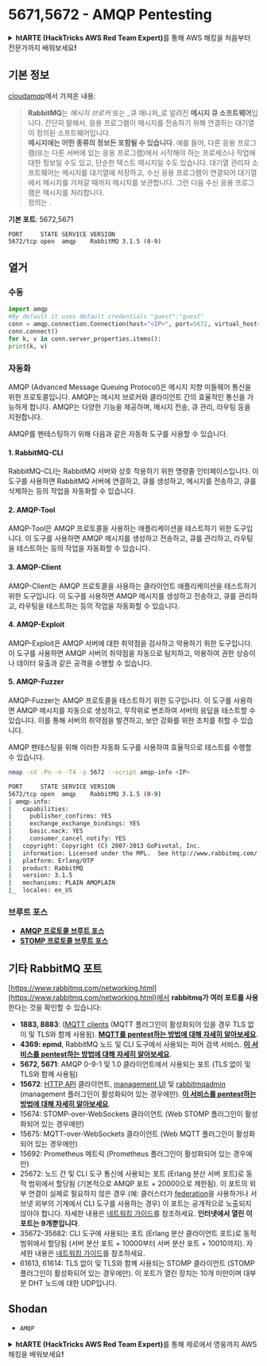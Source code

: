 # 5671,5672 - AMQP Pentesting

<details>

<summary><strong>htARTE (HackTricks AWS Red Team Expert)</strong>를 통해 AWS 해킹을 처음부터 전문가까지 배워보세요<strong>!</strong></summary>

HackTricks를 지원하는 다른 방법:

* **회사를 HackTricks에서 광고하거나 HackTricks를 PDF로 다운로드**하려면 [**SUBSCRIPTION PLANS**](https://github.com/sponsors/carlospolop)를 확인하세요!
* [**공식 PEASS & HackTricks 스웨그**](https://peass.creator-spring.com)를 얻으세요.
* [**The PEASS Family**](https://opensea.io/collection/the-peass-family)를 발견하세요. 독점적인 [**NFTs**](https://opensea.io/collection/the-peass-family) 컬렉션입니다.
* 💬 [**Discord 그룹**](https://discord.gg/hRep4RUj7f) 또는 [**텔레그램 그룹**](https://t.me/peass)에 **참여**하거나 **Twitter** 🐦 [**@carlospolopm**](https://twitter.com/hacktricks_live)을 **팔로우**하세요.
* **HackTricks**와 **HackTricks Cloud** github 저장소에 PR을 제출하여 **해킹 트릭을 공유**하세요.

</details>

## 기본 정보

[cloudamqp](https://www.cloudamqp.com/blog/2015-05-18-part1-rabbitmq-for-beginners-what-is-rabbitmq.html)에서 가져온 내용:

> **RabbitMQ**는 _메시지 브로커_ 또는 _큐 매니저_로 알려진 **메시지 큐 소프트웨어**입니다. 간단히 말해서, 응용 프로그램이 메시지를 전송하기 위해 연결하는 대기열이 정의된 소프트웨어입니다.\
> **메시지에는 어떤 종류의 정보든 포함될 수 있습니다**. 예를 들어, 다른 응용 프로그램(또는 다른 서버에 있는 응용 프로그램)에서 시작해야 하는 프로세스나 작업에 대한 정보일 수도 있고, 단순한 텍스트 메시지일 수도 있습니다. 대기열 관리자 소프트웨어는 메시지를 대기열에 저장하고, 수신 응용 프로그램이 연결되어 대기열에서 메시지를 가져갈 때까지 메시지를 보관합니다. 그런 다음 수신 응용 프로그램은 메시지를 처리합니다.\
정의는 .

**기본 포트**: 5672,5671
```
PORT     STATE SERVICE VERSION
5672/tcp open  amqp    RabbitMQ 3.1.5 (0-9)
```
## 열거

### 수동
```python
import amqp
#By default it uses default credentials "guest":"guest"
conn = amqp.connection.Connection(host="<IP>", port=5672, virtual_host="/")
conn.connect()
for k, v in conn.server_properties.items():
print(k, v)
```
### 자동화

AMQP (Advanced Message Queuing Protocol)은 메시지 지향 미들웨어 통신을 위한 프로토콜입니다. AMQP는 메시지 브로커와 클라이언트 간의 효율적인 통신을 가능하게 합니다. AMQP는 다양한 기능을 제공하며, 메시지 전송, 큐 관리, 라우팅 등을 지원합니다.

AMQP를 펜테스팅하기 위해 다음과 같은 자동화 도구를 사용할 수 있습니다.

#### 1. RabbitMQ-CLI

RabbitMQ-CLI는 RabbitMQ 서버와 상호 작용하기 위한 명령줄 인터페이스입니다. 이 도구를 사용하면 RabbitMQ 서버에 연결하고, 큐를 생성하고, 메시지를 전송하고, 큐를 삭제하는 등의 작업을 자동화할 수 있습니다.

#### 2. AMQP-Tool

AMQP-Tool은 AMQP 프로토콜을 사용하는 애플리케이션을 테스트하기 위한 도구입니다. 이 도구를 사용하면 AMQP 메시지를 생성하고 전송하고, 큐를 관리하고, 라우팅을 테스트하는 등의 작업을 자동화할 수 있습니다.

#### 3. AMQP-Client

AMQP-Client는 AMQP 프로토콜을 사용하는 클라이언트 애플리케이션을 테스트하기 위한 도구입니다. 이 도구를 사용하면 AMQP 메시지를 생성하고 전송하고, 큐를 관리하고, 라우팅을 테스트하는 등의 작업을 자동화할 수 있습니다.

#### 4. AMQP-Exploit

AMQP-Exploit은 AMQP 서버에 대한 취약점을 검사하고 악용하기 위한 도구입니다. 이 도구를 사용하면 AMQP 서버의 취약점을 자동으로 탐지하고, 악용하여 권한 상승이나 데이터 유출과 같은 공격을 수행할 수 있습니다.

#### 5. AMQP-Fuzzer

AMQP-Fuzzer는 AMQP 프로토콜을 테스트하기 위한 도구입니다. 이 도구를 사용하면 AMQP 메시지를 자동으로 생성하고, 무작위로 변조하여 서버의 응답을 테스트할 수 있습니다. 이를 통해 서버의 취약점을 발견하고, 보안 강화를 위한 조치를 취할 수 있습니다.

AMQP 펜테스팅을 위해 이러한 자동화 도구를 사용하여 효율적으로 테스트를 수행할 수 있습니다.
```bash
nmap -sV -Pn -n -T4 -p 5672 --script amqp-info <IP>

PORT     STATE SERVICE VERSION
5672/tcp open  amqp    RabbitMQ 3.1.5 (0-9)
| amqp-info:
|   capabilities:
|     publisher_confirms: YES
|     exchange_exchange_bindings: YES
|     basic.nack: YES
|     consumer_cancel_notify: YES
|   copyright: Copyright (C) 2007-2013 GoPivotal, Inc.
|   information: Licensed under the MPL.  See http://www.rabbitmq.com/
|   platform: Erlang/OTP
|   product: RabbitMQ
|   version: 3.1.5
|   mechanisms: PLAIN AMQPLAIN
|_  locales: en_US
```
### 브루트 포스

* [**AMQP 프로토콜 브루트 포스**](../generic-methodologies-and-resources/brute-force.md#amqp-activemq-rabbitmq-qpid-joram-and-solace)
* [**STOMP 프로토콜 브루트 포스**](../generic-methodologies-and-resources/brute-force.md#stomp-activemq-rabbitmq-hornetq-and-openmq)

## 기타 RabbitMQ 포트

[https://www.rabbitmq.com/networking.html](https://www.rabbitmq.com/networking.html)에서 **rabbitmq가 여러 포트를 사용**한다는 것을 확인할 수 있습니다:

* **1883, 8883**: ([MQTT clients](http://mqtt.org) (MQTT 플러그인이 활성화되어 있을 경우 TLS 없이 및 TLS와 함께 사용됨). [**MQTT를 pentest하는 방법에 대해 자세히 알아보세요**](1883-pentesting-mqtt-mosquitto.md).
* **4369: epmd**, RabbitMQ 노드 및 CLI 도구에서 사용되는 피어 검색 서비스. [**이 서비스를 pentest하는 방법에 대해 자세히 알아보세요**](4369-pentesting-erlang-port-mapper-daemon-epmd.md).
* **5672, 5671**: AMQP 0-9-1 및 1.0 클라이언트에서 사용되는 포트 (TLS 없이 및 TLS와 함께 사용됨)
* **15672**: [HTTP API](https://www.rabbitmq.com/management.html) 클라이언트, [management UI](https://www.rabbitmq.com/management.html) 및 [rabbitmqadmin](https://www.rabbitmq.com/management-cli.html) (management 플러그인이 활성화되어 있는 경우에만). [**이 서비스를 pentest하는 방법에 대해 자세히 알아보세요**](15672-pentesting-rabbitmq-management.md).
* 15674: STOMP-over-WebSockets 클라이언트 (Web STOMP 플러그인이 활성화되어 있는 경우에만)
* 15675: MQTT-over-WebSockets 클라이언트 (Web MQTT 플러그인이 활성화되어 있는 경우에만)
* 15692: Prometheus 메트릭 (Prometheus 플러그인이 활성화되어 있는 경우에만)
* 25672: 노드 간 및 CLI 도구 통신에 사용되는 포트 (Erlang 분산 서버 포트)로 동적 범위에서 할당됨 (기본적으로 AMQP 포트 + 20000으로 제한됨). 이 포트의 외부 연결이 실제로 필요하지 않은 경우 (예: 클러스터가 [federation](https://www.rabbitmq.com/federation.html)을 사용하거나 서브넷 외부의 기계에서 CLI 도구를 사용하는 경우) 이 포트는 공개적으로 노출되지 않아야 합니다. 자세한 내용은 [네트워킹 가이드](https://www.rabbitmq.com/networking.html)를 참조하세요. **인터넷에서 열린 이 포트는 9개뿐입니다**.
* 35672-35682: CLI 도구에 사용되는 포트 (Erlang 분산 클라이언트 포트)로 동적 범위에서 할당됨 (서버 분산 포트 + 10000부터 서버 분산 포트 + 10010까지). 자세한 내용은 [네트워킹 가이드](https://www.rabbitmq.com/networking.html)를 참조하세요.
* 61613, 61614: TLS 없이 및 TLS와 함께 사용되는 STOMP 클라이언트 (STOMP 플러그인이 활성화되어 있는 경우에만). 이 포트가 열린 장치는 10개 미만이며 대부분 DHT 노드에 대한 UDP입니다.

## Shodan

* `AMQP`

<details>

<summary><strong>htARTE (HackTricks AWS Red Team Expert)</strong>를 통해 제로에서 영웅까지 AWS 해킹을 배워보세요<strong>!</strong></summary>

HackTricks를 지원하는 다른 방법:

* HackTricks에서 **회사를 광고하거나 HackTricks를 PDF로 다운로드**하려면 [**SUBSCRIPTION PLANS**](https://github.com/sponsors/carlospolop)를 확인하세요!
* [**공식 PEASS & HackTricks 스웨그**](https://peass.creator-spring.com)를 얻으세요.
* 독점적인 [**NFTs**](https://opensea.io/collection/the-peass-family)인 [**The PEASS Family**](https://opensea.io/collection/the-peass-family)를 발견하세요.
* 💬 [**Discord 그룹**](https://discord.gg/hRep4RUj7f) 또는 [**텔레그램 그룹**](https://t.me/peass)에 **참여**하거나 **Twitter** 🐦 [**@carlospolopm**](https://twitter.com/hacktricks_live)을 **팔로우**하세요.
* 여러분의 해킹 기법을 공유하려면 [**HackTricks**](https://github.com/carlospolop/hacktricks) 및 [**HackTricks Cloud**](https://github.com/carlospolop/hacktricks-cloud) github 저장소에 PR을 제출하세요.

</details>
